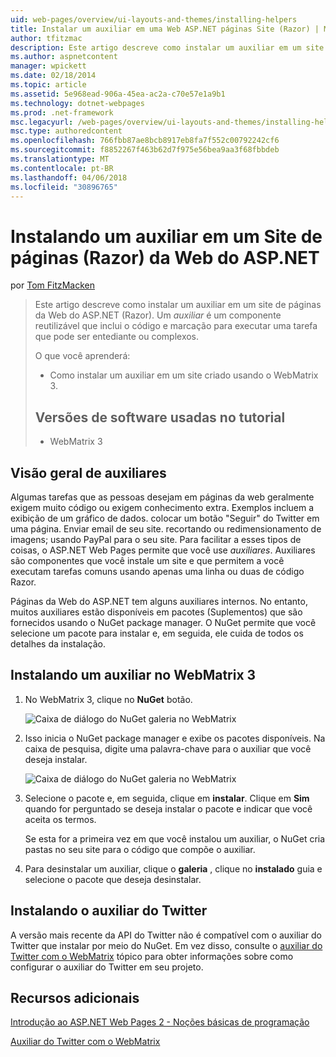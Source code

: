 ```yaml
---
uid: web-pages/overview/ui-layouts-and-themes/installing-helpers
title: Instalar um auxiliar em uma Web ASP.NET páginas Site (Razor) | Microsoft Docs
author: tfitzmac
description: Este artigo descreve como instalar um auxiliar em um site de páginas da Web do ASP.NET (Razor). Um auxiliar é um componente reutilizável que inclui o código e marcação para por...
ms.author: aspnetcontent
manager: wpickett
ms.date: 02/18/2014
ms.topic: article
ms.assetid: 5e968ead-906a-45ea-ac2a-c70e57e1a9b1
ms.technology: dotnet-webpages
ms.prod: .net-framework
msc.legacyurl: /web-pages/overview/ui-layouts-and-themes/installing-helpers
msc.type: authoredcontent
ms.openlocfilehash: 766fbb87ae8bcb8917eb8fa7f552c00792242cf6
ms.sourcegitcommit: f8852267f463b62d7f975e56bea9aa3f68fbbdeb
ms.translationtype: MT
ms.contentlocale: pt-BR
ms.lasthandoff: 04/06/2018
ms.locfileid: "30896765"
---
```

<a name="installing-a-helper-in-an-aspnet-web-pages-razor-site"></a>Instalando um auxiliar em um Site de páginas (Razor) da Web do ASP.NET
====================
por [Tom FitzMacken](https://github.com/tfitzmac)

> Este artigo descreve como instalar um auxiliar em um site de páginas da Web do ASP.NET (Razor). Um *auxiliar* é um componente reutilizável que inclui o código e marcação para executar uma tarefa que pode ser entediante ou complexos.
> 
> O que você aprenderá:
> 
> - Como instalar um auxiliar em um site criado usando o WebMatrix 3.
>   
> 
> ## <a name="software-versions-used-in-the-tutorial"></a>Versões de software usadas no tutorial
> 
> 
> - WebMatrix 3


## <a name="overview-of-helpers"></a>Visão geral de auxiliares

Algumas tarefas que as pessoas desejam em páginas da web geralmente exigem muito código ou exigem conhecimento extra. Exemplos incluem a exibição de um gráfico de dados. colocar um botão "Seguir" do Twitter em uma página. Enviar email de seu site. recortando ou redimensionamento de imagens; usando PayPal para o seu site. Para facilitar a esses tipos de coisas, o ASP.NET Web Pages permite que você use *auxiliares*. Auxiliares são componentes que você instale um site e que permitem a você executam tarefas comuns usando apenas uma linha ou duas de código Razor.

Páginas da Web do ASP.NET tem alguns auxiliares internos. No entanto, muitos auxiliares estão disponíveis em pacotes (Suplementos) que são fornecidos usando o NuGet package manager. O NuGet permite que você selecione um pacote para instalar e, em seguida, ele cuida de todos os detalhes da instalação.

## <a name="installing-a-helper-in-webmatrix-3"></a>Instalando um auxiliar no WebMatrix 3

1. No WebMatrix 3, clique no **NuGet** botão.

    ![Caixa de diálogo do NuGet galeria no WebMatrix](installing-helpers/_static/image1.png)
2. Isso inicia o NuGet package manager e exibe os pacotes disponíveis. Na caixa de pesquisa, digite uma palavra-chave para o auxiliar que você deseja instalar.

    ![Caixa de diálogo do NuGet galeria no WebMatrix](installing-helpers/_static/image2.png)
3. Selecione o pacote e, em seguida, clique em **instalar**. Clique em **Sim** quando for perguntado se deseja instalar o pacote e indicar que você aceita os termos.

     Se esta for a primeira vez em que você instalou um auxiliar, o NuGet cria pastas no seu site para o código que compõe o auxiliar.
4. Para desinstalar um auxiliar, clique o **galeria** , clique no **instalado** guia e selecione o pacote que deseja desinstalar.

## <a name="installing-the-twitter-helper"></a>Instalando o auxiliar do Twitter

A versão mais recente da API do Twitter não é compatível com o auxiliar do Twitter que instalar por meio do NuGet. Em vez disso, consulte o [auxiliar do Twitter com o WebMatrix](twitter-helper.md) tópico para obter informações sobre como configurar o auxiliar do Twitter em seu projeto.

<a id="Additional_Resources"></a>
## <a name="additional-resources"></a>Recursos adicionais


[Introdução ao ASP.NET Web Pages 2 - Noções básicas de programação](../getting-started/introducing-razor-syntax-c.md)

[Auxiliar do Twitter com o WebMatrix](twitter-helper.md)
